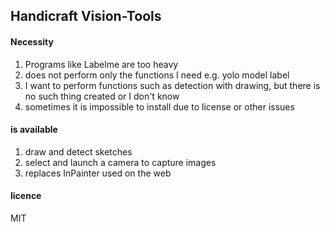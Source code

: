 ## Handicraft Vision-Tools

#### Necessity
1. Programs like Labelme are too heavy
2. does not perform only the functions I need
  e.g. yolo model label
3. I want to perform functions such as detection with drawing, but there is no such thing created or I don't know
4. sometimes it is impossible to install due to license or other issues

#### is available
1. draw and detect sketches
2. select and launch a camera to capture images
3. replaces InPainter used on the web

#### licence
MIT
